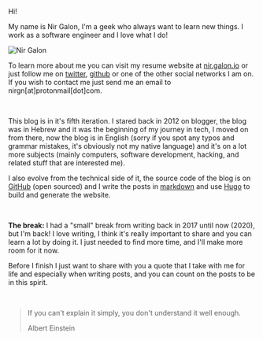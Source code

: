 Hi!

My name is Nir Galon, I'm a geek who always want to learn new things. I work as a software engineer and I love what I do!

![Nir Galon](/images/publishers/nir-galon.jpg "Nir Galon")

To learn more about me you can visit my resume website at [nir.galon.io](https://nir.galon.io) or just follow me on [twitter](https://twitter.com/nirgn975), [github](https://github.com/nirgn975) or one of the other social networks I am on. If you wish to contact me just send me an email to nirgn[at]protonmail[dot]com.

&nbsp;

This blog is in it's fifth iteration. I stared back in 2012 on blogger, the blog was in Hebrew and it was the beginning of my journey in tech, I moved on from there, now the blog is in English (sorry if you spot any typos and grammar mistakes, it's obviously not my native language) and it's on a lot more subjects (mainly computers, software development, hacking, and related stuff that are interested me).

I also evolve from the technical side of it, the source code of the blog is on [GitHub](https://github.com/nirgn975/stories-of-a-lifelong-student) (open sourced) and I write the posts in [markdown](https://en.wikipedia.org/wiki/Markdown) and use [Hugo](https://gohugo.io/) to build and generate the website.

&nbsp;

**The break:** I had a "small" break from writing back in 2017 until now (2020), but I'm back! I love writing, I think it's really important to share and you can learn a lot by doing it. I just needed to find more time, and I'll make more room for it now.

Before I finish I just want to share with you a quote that I take with me for life and especially when writing posts, and you can count on the posts to be in this spirit.

&nbsp;

> If you can't explain it simply, you don't understand it well enough.
>
> Albert Einstein
